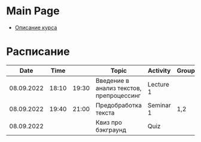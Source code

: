 # Main Page

* [Описание курса](course_description.md)

# Расписание
| Date       | Time  |       | Topic                                                                                                                                                        | Activity   | Group |
|------------|-------|-------|--------------------------------------------------------------------------------------------------------------------------------------------------------------|------------|-------|
| 08.09.2022 | 18:10 | 19:30 | Введение в анализ текстов, препроцессинг| Lecture 1  |       |
| 08.09.2022 | 19:40 | 21:00 | Предобработка текста | Seminar 1 | 1,2 |
| 08.09.2022 |       |       | Квиз про бэкграунд| Quiz       |       |
